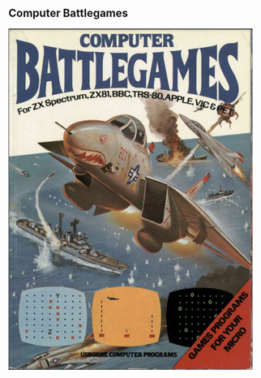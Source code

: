 ## Computer Battlegames
![preview](https://github.com/ismaelmelgarejo/Computer_Battlegames/blob/main/Computer_Battlegames.png?raw=true)
